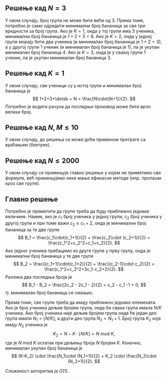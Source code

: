 ﻿## Решење кад $N = 3$
У овом случају, број група не може бити већи од $3$. Према томе, потребно је само одредити минимални број бананица за све три вредности за број група. Ако је $K=1$, онда у тој групи има 3 ученика, минимални број бананица је $1+2+3=6$. Ако је  $K=2$, онда у једној групи морају бити два ученика (и минималан број бананица је $1+2=3$), а у другој групи 1 ученик (и минималан број бананица је $1$), па је укупан минималан број бананица $4$. Ако је $K=3$, онда је у свакој групи $1$ ученик, па је укупан минималан број бананица $3$.

## Решење кад $K = 1$
У овом случају, сви ученици су у истој групи и минималан број бананица је
$$
1+2+3+\dotsb + N = \frac{N\cdot(N+1)}{2}.
$$
Потребно је водити рачуна да последњи производ може бити врло велики број.

## Решење кад $N, M \leq 10$
У овом случају, до решења се може доћи применом претраге са враћањем (бектрек).

## Решење кад $N \leq 2000$
У овом случају се примењује главно решење у којем не приметимо све формуле, већ примењујемо неке мање ефикасне методе (нпр. пролазак кроз све групе).

## Главно решење
Потребно је приметити да групе треба да буду приближно једнаке величине. Наиме, ако је $c_1$ број ученика у једној групи, $c_2$ број ученика у другој групи и при томе важи $c_2 \geq c_1 + 2$, онда је минимални број бананица за те две групе
$$
B_1 = \frac{c_1\cdot(c_1+1)}{2} + \frac{c_2\cdot (c_2+1)}{2} =
\frac{c_1^2+c_2^2+c_1+c_2}{2}.
$$
Ако једног ученика пребацимо из друге групе у прву групу, онда је минимални број бананица у те две групе
 $$
B_2 = \frac{(c_1+1)\cdot(c_1+2)}{2} + \frac{(c_2-1)\cdot c_2}{2} =
\frac{c_1^2+c_2^2+3c_1-c_2+2}{2}.
$$
Разлика два последња броја је
$$
B_1 - B_2 = \frac{2c_2 - 2c_1 - 2}{2} = c_2 - c_1 -1 > 0,
$$
тј. минималан број бананица се смањио.

Према томе, све групе треба да имају приближно једнако елемената. Ако је број ученика дељив бројем група, онда би свака група имала $N/K$ ученика. Ако број ученика није дељив бројем група онда ће један део група имати $N_1 = \lfloor N/K \rfloor$,  а други део група $N_2 = N_1 + 1$. Број група $K_2$ које имају $N_2$ ученика је
$$
K_2 = N - K \cdot \lfloor N/K\rfloor = N \text{ mod } K,
$$
где је $N \text{ mod } K$ остатак при дељењу броја $N$ бројем $K$.
Коначно, минималан укупан број бананица је
$$
(K-K_2) \cdot \frac{N_1\cdot (N_1+1)}{2} + K_2 \cdot \frac{N_2\cdot (N_2+1)}{2}.
$$

Сложеност алгоритма је $O(1)$.
